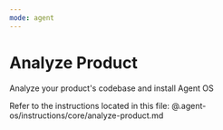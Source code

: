 ```yaml
---
mode: agent
---
```


# Analyze Product

Analyze your product's codebase and install Agent OS

Refer to the instructions located in this file:
@.agent-os/instructions/core/analyze-product.md
